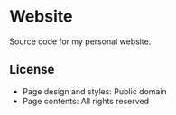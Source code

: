 # Website
Source code for my personal website.

## License
- Page design and styles: Public domain
- Page contents: All rights reserved